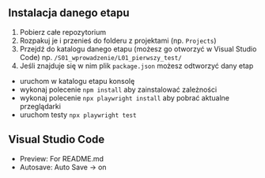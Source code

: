 ## Instalacja danego etapu

1. Pobierz całe repozytorium
2. Rozpakuj je i przenieś do folderu z projektami (np. `Projects`)
3. Przejdź do katalogu danego etapu (możesz go otworzyć w Visual Studio Code) np. `/S01_wprowadzenie/L01_pierwszy_test/`
4. Jeśli znajduje się w nim plik `package.json` możesz odtworzyć dany etap
  - uruchom w katalogu etapu konsolę 
  - wykonaj polecenie `npm install` aby zainstalować zależności
  - wykonaj polecenie `npx playwright install` aby pobrać aktualne przeglądarki
  - uruchom testy `npx playwright test`  


## Visual Studio Code
- Preview: For README.md
- Autosave: Auto Save -> on